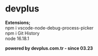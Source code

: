 # devplus

<b>Extensions;</b><br>
npm i vscode-node-debug-process-picker
<br>
npm i Git History
<br>
node 16.18.1



<b>powered by devplus.com.tr - since 03.23<b>